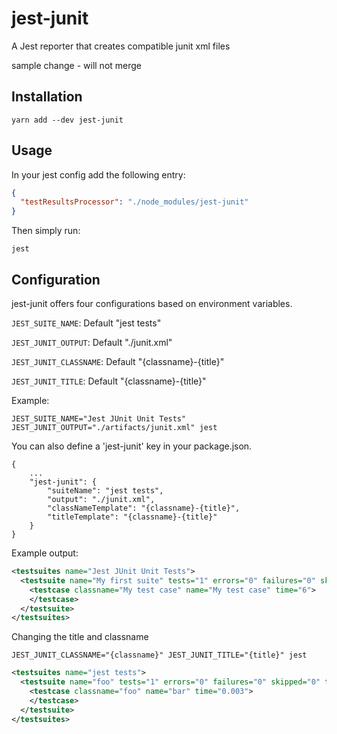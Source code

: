 # jest-junit
A Jest reporter that creates compatible junit xml files

sample change - will not merge

## Installation
```shell
yarn add --dev jest-junit
```

## Usage
In your jest config add the following entry:
```JSON
{
  "testResultsProcessor": "./node_modules/jest-junit"
}
```

Then simply run:

```shell
jest
```

## Configuration

jest-junit offers four configurations based on environment variables.

```JEST_SUITE_NAME```: Default "jest tests"

```JEST_JUNIT_OUTPUT```: Default "./junit.xml"

```JEST_JUNIT_CLASSNAME```: Default "{classname}-{title}"

```JEST_JUNIT_TITLE```: Default "{classname}-{title}"

Example:

```shell
JEST_SUITE_NAME="Jest JUnit Unit Tests" JEST_JUNIT_OUTPUT="./artifacts/junit.xml" jest
```

You can also define a 'jest-junit' key in your package.json.

```
{
    ...
    "jest-junit": {
        "suiteName": "jest tests",
        "output": "./junit.xml",
        "classNameTemplate": "{classname}-{title}",
        "titleTemplate": "{classname}-{title}"
    }
}
```

Example output:
```xml
<testsuites name="Jest JUnit Unit Tests">
  <testsuite name="My first suite" tests="1" errors="0" failures="0" skipped="0" timestamp="2016-11-19T01:37:20" time="0.105">
    <testcase classname="My test case" name="My test case" time="6">
    </testcase>
  </testsuite>
</testsuites>
```

Changing the title and classname

```shell
JEST_JUNIT_CLASSNAME="{classname}" JEST_JUNIT_TITLE="{title}" jest
```

```xml
<testsuites name="jest tests">
  <testsuite name="foo" tests="1" errors="0" failures="0" skipped="0" timestamp="2017-02-19T22:36:15" time="0.232">
    <testcase classname="foo" name="bar" time="0.003">
    </testcase>
  </testsuite>
</testsuites>
```
